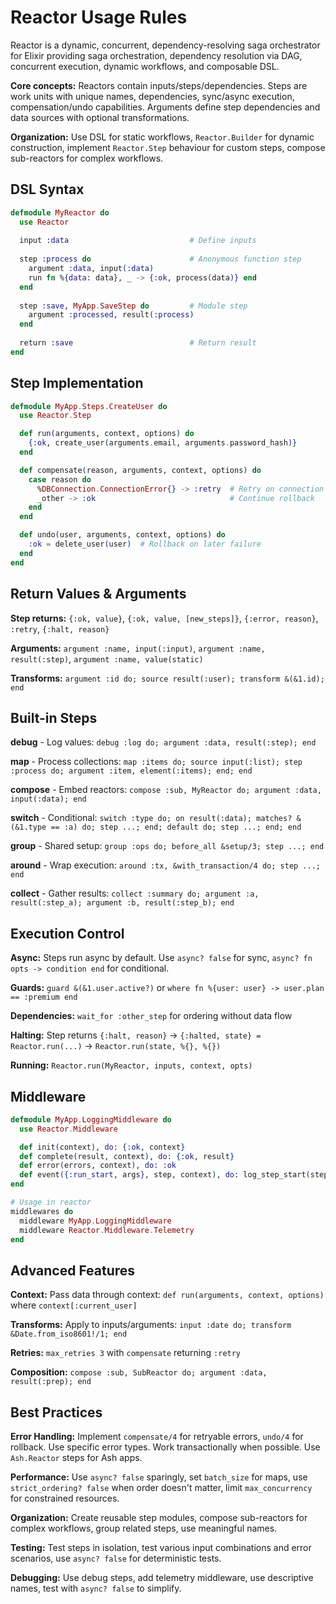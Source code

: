 # Reactor Usage Rules

Reactor is a dynamic, concurrent, dependency-resolving saga orchestrator for Elixir providing saga orchestration, dependency resolution via DAG, concurrent execution, dynamic workflows, and composable DSL.

**Core concepts:** Reactors contain inputs/steps/dependencies. Steps are work units with unique names, dependencies, sync/async execution, compensation/undo capabilities. Arguments define step dependencies and data sources with optional transformations.

**Organization:** Use DSL for static workflows, `Reactor.Builder` for dynamic construction, implement `Reactor.Step` behaviour for custom steps, compose sub-reactors for complex workflows.

## DSL Syntax

```elixir
defmodule MyReactor do
  use Reactor
  
  input :data                           # Define inputs
  
  step :process do                      # Anonymous function step
    argument :data, input(:data)
    run fn %{data: data}, _ -> {:ok, process(data)} end
  end
  
  step :save, MyApp.SaveStep do         # Module step
    argument :processed, result(:process)
  end
  
  return :save                          # Return result
end
```

## Step Implementation

```elixir
defmodule MyApp.Steps.CreateUser do
  use Reactor.Step

  def run(arguments, context, options) do
    {:ok, create_user(arguments.email, arguments.password_hash)}
  end

  def compensate(reason, arguments, context, options) do
    case reason do
      %DBConnection.ConnectionError{} -> :retry  # Retry on connection errors
      _other -> :ok                              # Continue rollback
    end
  end

  def undo(user, arguments, context, options) do
    :ok = delete_user(user)  # Rollback on later failure
  end
end
```

## Return Values & Arguments

**Step returns:** `{:ok, value}`, `{:ok, value, [new_steps]}`, `{:error, reason}`, `:retry`, `{:halt, reason}`

**Arguments:** `argument :name, input(:input)`, `argument :name, result(:step)`, `argument :name, value(static)`

**Transforms:** `argument :id do; source result(:user); transform &(&1.id); end`

## Built-in Steps

**debug** - Log values: `debug :log do; argument :data, result(:step); end`

**map** - Process collections: `map :items do; source input(:list); step :process do; argument :item, element(:items); end; end`

**compose** - Embed reactors: `compose :sub, MyReactor do; argument :data, input(:data); end`

**switch** - Conditional: `switch :type do; on result(:data); matches? &(&1.type == :a) do; step ...; end; default do; step ...; end; end`

**group** - Shared setup: `group :ops do; before_all &setup/3; step ...; end`

**around** - Wrap execution: `around :tx, &with_transaction/4 do; step ...; end`

**collect** - Gather results: `collect :summary do; argument :a, result(:step_a); argument :b, result(:step_b); end`

## Execution Control

**Async:** Steps run async by default. Use `async? false` for sync, `async? fn opts -> condition end` for conditional.

**Guards:** `guard &(&1.user.active?)` or `where fn %{user: user} -> user.plan == :premium end`

**Dependencies:** `wait_for :other_step` for ordering without data flow

**Halting:** Step returns `{:halt, reason}` → `{:halted, state} = Reactor.run(...)` → `Reactor.run(state, %{}, %{})`

**Running:** `Reactor.run(MyReactor, inputs, context, opts)`

## Middleware

```elixir
defmodule MyApp.LoggingMiddleware do
  use Reactor.Middleware

  def init(context), do: {:ok, context}
  def complete(result, context), do: {:ok, result}  
  def error(errors, context), do: :ok
  def event({:run_start, args}, step, context), do: log_step_start(step, args)
end

# Usage in reactor
middlewares do
  middleware MyApp.LoggingMiddleware
  middleware Reactor.Middleware.Telemetry
end
```

## Advanced Features

**Context:** Pass data through context: `def run(arguments, context, options)` where `context[:current_user]`

**Transforms:** Apply to inputs/arguments: `input :date do; transform &Date.from_iso8601!/1; end`

**Retries:** `max_retries 3` with `compensate` returning `:retry`

**Composition:** `compose :sub, SubReactor do; argument :data, result(:prep); end`

## Best Practices

**Error Handling:** Implement `compensate/4` for retryable errors, `undo/4` for rollback. Use specific error types. Work transactionally when possible. Use `Ash.Reactor` steps for Ash apps.

**Performance:** Use `async? false` sparingly, set `batch_size` for maps, use `strict_ordering? false` when order doesn't matter, limit `max_concurrency` for constrained resources.

**Organization:** Create reusable step modules, compose sub-reactors for complex workflows, group related steps, use meaningful names.

**Testing:** Test steps in isolation, test various input combinations and error scenarios, use `async? false` for deterministic tests.

**Debugging:** Use debug steps, add telemetry middleware, use descriptive names, test with `async? false` to simplify.

